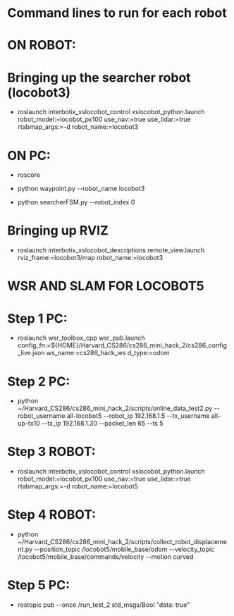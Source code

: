 
# Command lines to run for each robot
# ON ROBOT:

# Bringing up the searcher robot (locobot3)
- roslaunch interbotix_xslocobot_control xslocobot_python.launch robot_model:=locobot_px100 use_nav:=true use_lidar:=true rtabmap_args:=-d robot_name:=locobot3

# ON PC:
- roscore

- python waypoint.py --robot_name locobot3

- python searcherFSM.py --robot_index 0

# Bringing up RVIZ
- roslaunch interbotix_xslocobot_descriptions remote_view.launch rviz_frame:=locobot3/map robot_name:=locobot3

# WSR AND SLAM FOR LOCOBOT5

# Step 1 PC:

- roslaunch wsr_toolbox_cpp wsr_pub.launch config_fn:=${HOME}/Harvard_CS286/cs286_mini_hack_2/cs286_config_live.json ws_name:=cs286_hack_ws d_type:=odom

# Step 2 PC:

- python ~/Harvard_CS286/cs286_mini_hack_2/scripts/online_data_test2.py --robot_username all-locobot5 --robot_ip 192.168.1.5 --tx_username all-up-tx10 --tx_ip 192.168.1.30 --packet_len 65 --ts 5

# Step 3 ROBOT:

- roslaunch interbotix_xslocobot_control xslocobot_python.launch robot_model:=locobot_px100 use_nav:=true use_lidar:=true rtabmap_args:=-d robot_name:=locobot5

# Step 4 ROBOT:

- python ~/Harvard_CS286/cs286_mini_hack_2/scripts/collect_robot_displacement.py --position_topic /locobot5/mobile_base/odom --velocity_topic /locobot5/mobile_base/commands/velocity --motion curved

# Step 5 PC:

- rostopic pub --once /run_test_2 std_msgs/Bool "data: true"
